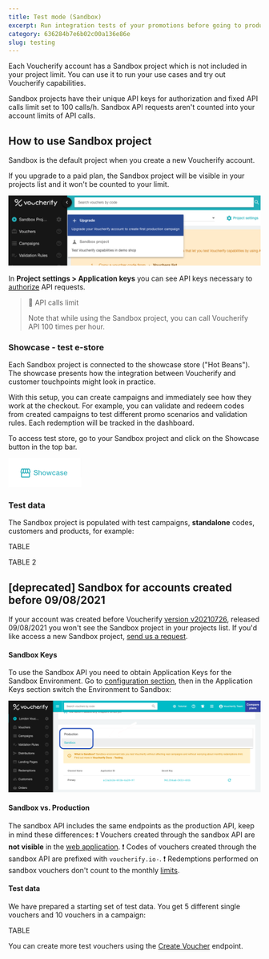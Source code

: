 ```yaml
---
title: Test mode (Sandbox)
excerpt: Run integration tests of your promotions before going to production
category: 636284b7e6b02c00a136e86e
slug: testing
---
```


Each Voucherify account has a Sandbox project which is not included in your project limit. You can use it to run your use cases and try out Voucherify capabilities. 

Sandbox projects have their unique API keys for authorization and fixed API calls limit set to 100 calls/h. Sandbox API requests aren't counted into your account limits of API calls.

## How to use Sandbox project

Sandbox is the default project when you create a new Voucherify account. 

If you upgrade to a paid plan, the Sandbox project will be visible in your projects list and it won't be counted to your limit.

![Sandbox](../../assets/img/guides_development_test_mode_sandbox_sandbox_1.png "Sandbox")

In **Project settings > Application keys** you can see API keys necessary to [authorize](doc:authentication) API requests. 

> :blue_book: API calls limit
> 
> Note that while using the Sandbox project, you can call Voucherify API 100 times per hour.


### Showcase - test e-store
Each Sandbox project is connected to the showcase store ("Hot Beans"). The showcase presents how the integration between Voucherify and customer touchpoints might look in practice. 

With this setup, you can create campaigns and immediately see how they work at the checkout. For example, you can validate and redeem codes from created campaigns to test different promo scenarios and validation rules. Each redemption will be tracked in the dashboard.

To access test store, go to your Sandbox project and click on the Showcase button in the top bar.

![Sandbox](../../assets/img/guides_development_test_mode_sandbox_sandbox_2.png "Sandbox")

### Test data
The Sandbox project is populated with test campaigns, **standalone** codes, customers and products, for example:

TABLE

TABLE 2

## [deprecated] Sandbox for accounts created before 09/08/2021  

If your account was created before Voucherify [version v20210726](https://support.voucherify.io/article/23-whats-new-in-voucherify), released 09/08/2021 you won't see the Sandbox project in your projects list. If you'd like access a new Sandbox project, [send us a request](https://www.voucherify.io/contact-support).

#### Sandbox Keys

To use the Sandbox API you need to obtain Application Keys for the Sandbox Environment. Go to [configuration section](https://app.voucherify.io/#/app/configuration/proj_f1r5Tpr0J3Ct), then in the Application Keys section switch the Environment to Sandbox:

![Sandbox](../../assets/img/guides_development_test_mode_sandbox_sandbox_keys_3.png "Sandbox Keys")

#### Sandbox vs. Production

The sandbox API includes the same endpoints as the production API, keep in mind these differences:
:exclamation:  Vouchers created through the sandbox API are **not visible** in the [web application](https://app.voucherify.io).
:exclamation:  Codes of vouchers created through the sandbox API are prefixed with `voucherify.io-`.
:exclamation:  Redemptions performed on sandbox vouchers don't count to the monthly [limits](doc:limits).

#### Test data

We have prepared a starting set of test data. You get 5 different single vouchers and 10 vouchers in a campaign:

TABLE

You can create more test vouchers using the [Create Voucher](ref:create-voucher) endpoint.